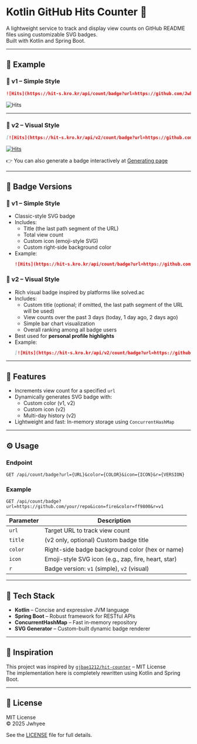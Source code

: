 # Kotlin GitHub Hits Counter 🧮

A lightweight service to track and display view counts on GitHub README files using customizable SVG badges.  
Built with Kotlin and Spring Boot.

---

## 📸 Example

### 🔹 v1 – Simple Style

```markdown
![Hits](https://hit-s.kro.kr/api/count/badge?url=https://github.com/Jwhyee&icon=zap&color=4caf50&r=v1)
```

![Hits](https://hit-s.kro.kr/api/count/badge?url=https://github.com/Jwhyee&icon=zap&color=4caf50&r=v1)

---

### 🔸 v2 – Visual Style

```markdown
[![Hits](https://hit-s.kro.kr/api/v2/count/badge?url=https://github.com/Jwhyee&title=Jwhyee&color=4CAF50&icon=zap&r=v2)](https://hit-s.kro.kr/count/generate)
```

[![Hits](https://hit-s.kro.kr/api/v2/count/badge?url=https://github.com/Jwhyee&title=Jwhyee&color=4CAF50&icon=zap&r=v2)](https://hit-s.kro.kr/count/generate)

👉 You can also generate a badge interactively at [Generating page](https://hit-s.kro.kr/count/generate)

---

## 🧭 Badge Versions

### 🔹 v1 – Simple Style

- Classic-style SVG badge
- Includes:
  - Title (the last path segment of the URL)
  - Total view count
  - Custom icon (emoji-style SVG)
  - Custom right-side background color
- Example:
  ```markdown
  ![Hits](https://hit-s.kro.kr/api/count/badge?url=https://github.com/your/repo&icon=zap&color=4caf50&r=v1)
  ```

### 🔸 v2 – Visual Style

- Rich visual badge inspired by platforms like solved.ac
- Includes:
  - Custom title (optional; if omitted, the last path segment of the URL will be used)
  - View counts over the past 3 days (today, 1 day ago, 2 days ago)
  - Simple bar chart visualization
  - Overall ranking among all badge users
- Best used for **personal profile highlights**
- Example:
  ```markdown
  [![Hits](https://hit-s.kro.kr/api/v2/count/badge?url=https://github.com/Jwhyee&title=Jwhyee&color=4CAF50&icon=zap&r=v2)](https://hit-s.kro.kr/count/generate)
  ```

---

## 🚀 Features

- Increments view count for a specified `url`
- Dynamically generates SVG badge with:
  - Custom color (v1, v2)
  - Custom icon (v2)
  - Multi-day history (v2)
- Lightweight and fast: In-memory storage using `ConcurrentHashMap`

---

## ⚙️ Usage

### Endpoint

```
GET /api/count/badge?url={URL}&color={COLOR}&icon={ICON}&r={VERSION}
```

### Example

```
GET /api/count/badge?url=https://github.com/your/repo&icon=fire&color=ff9800&r=v1
```

| Parameter  | Description                                           |
|------------|-------------------------------------------------------|
| `url`      | Target URL to track view count                        |
| `title`    | (v2 only, optional) Custom badge title                |
| `color`    | Right-side badge background color (hex or name)       |
| `icon`     | Emoji-style SVG icon (e.g., zap, fire, heart, star)   |
| `r`        | Badge version: `v1` (simple), `v2` (visual)           |

---

## 🧱 Tech Stack

- **Kotlin** – Concise and expressive JVM language
- **Spring Boot** – Robust framework for RESTful APIs
- **ConcurrentHashMap** – Fast in-memory repository
- **SVG Generator** – Custom-built dynamic badge renderer

---

## 🧠 Inspiration

This project was inspired by [`gjbae1212/hit-counter`](https://github.com/gjbae1212/hit-counter) – MIT License  
The implementation here is completely rewritten using Kotlin and Spring Boot.

---

## 📄 License

MIT License  
© 2025 Jwhyee

See the [LICENSE](./LICENSE) file for full details.
